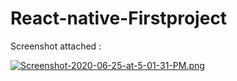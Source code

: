 # React-native-Firstproject


Screenshot attached :

[![Screenshot-2020-06-25-at-5-01-31-PM.png](https://i.postimg.cc/L85QP0Jb/Screenshot-2020-06-25-at-5-01-31-PM.png)](https://postimg.cc/K1X5SfrP)
